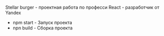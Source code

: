 Stellar burger - проектная работа по професси React - разработчик от Yandex


- npm start - Запуск проекта
- npn build - Сборка проекта
